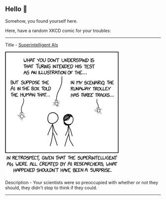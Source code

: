 ## Hello 👀

Somehow, you found yourself here.

Here, have a random XKCD comic for your troubles:

-----------------------------------

Title - [Superintelligent AIs](https://xkcd.com/2635)

![Superintelligent AIs](./random_comic.png)

Description - Your scientists were so preoccupied with whether or not they should, they didn't stop to think if they could.

-----------------------------------